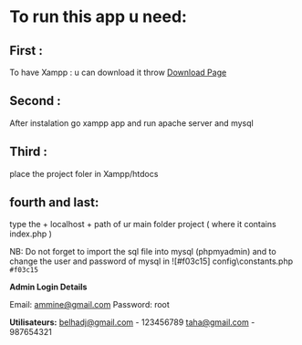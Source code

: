 #  To run this app u need:
  ## First :
To have Xampp : u can download it throw [Download Page](https://www.apachefriends.org/download.html)
  ## Second :
After instalation go xampp app and run apache server and mysql
  ## Third :
place the project foler in Xampp/htdocs
  ## fourth and last:
type the  + localhost + path of ur main folder project ( where it contains index.php )

NB: Do not forget to import the sql file into mysql (phpmyadmin) and to change the user and password of mysql in  ![#f03c15]  config\constants.php `#f03c15`


**Admin Login Details**

Email:     ammine@gmail.com 
Password:  root              

**Utilisateurs:**
belhadj@gmail.com  -  123456789
taha@gmail.com  -  987654321


